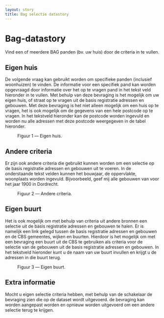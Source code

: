 ```yaml
---
layout: story
title: Bag selectie datastory
---
```


# Bag-datastory

Vind een of meerdere BAG panden (bv. uw huis) door de criteria in te vullen.

## Eigen huis

De volgende vraag kan gebruikt worden om specifieke panden (inclusief woonhuizen) te vinden. De informatie voor een
specifiek pand kan worden opgevraagd door informatie over het op te vragen pand in het tekst veld hieronder in te
vullen. Met behulp van deze bevraging is het mogelijk om uw eigen huis, of straat op te vragen uit de basis registratie
adressen en gebouwen. Met deze bevraging is het niet alleen mogelijk om een huis op te vragen, het is ook mogelijk om de
gegevens van een hele postcode op te vragen. In het tekstveld hieronder kan de postcode worden ingevuld en worden nu
alle adressen met deze postcode weergegeven in de tabel hieronder.

<figure id="eigen-huis">
  <query data-config-ref="https://data.labs.kadaster.nl/kadaster-dev/-/queries/bag-selectie-query-1" > </query>
  <figcaption>
    Figuur 1 ― Eigen huis.
  </figcaption>
</figure>

## Andere criteria

Er zijn ook andere criteria die gebruikt kunnen worden om een selectie op de basis registratie adressen en gebouwen uit
te voeren. In de onderstaande tekst velden kunnen het bouwjaar, de oppervlakte, woonplaats worden
ingevuld. Bijvoorbeeld, geef mij alle gebouwen van voor het jaar 1900 in Dordrecht.

<figure id="woonplaats-oppervlakte-bouwjaar">
  <query data-row data-config-ref="https://data.labs.kadaster.nl/kadaster-dev/-/queries/bag-selectie-query-2"> </query>
  <figcaption>
    Figuur 2 ― Andere criteria.
  </figcaption>
</figure>

## Eigen buurt

Het is ook mogelijk om met behulp van criteria uit andere bronnen een selectie uit de basis registratie adressen en
gebouwen te halen. Er is namelijk een link gelegd tussen de basis registratie adressen en gebouwen en de CBS gemeentes,
wijken en buurten. Hierdoor is het mogelijk om met een bevraging een buurt uit de CBS te gebruiken als criteria voor de
selectie van de gebouwen uit de basis registratie adressen en gebouwen. In het tekstveld hieronder kunt u de naam van uw
buurt invullen en krijgt u de adressen in die buurt terug.

<figure id="Buurt">
  <query data-config-ref="https://data.labs.kadaster.nl/kadaster-dev/-/queries/bag-cbs-selectie-query"> </query>
  <figcaption>
    Figuur 3 ― Eigen buurt.
  </figcaption>
</figure>

## Extra informatie

Mocht u eigen selectie criteria hebben, met behulp van de schakelaar de bevraging zien die op de dataset wordt
uitgevoerd. de bevraging kan worden aangepast worden en opnieuw worden uitgevoerd om een andere selectie terug te
krijgen.
